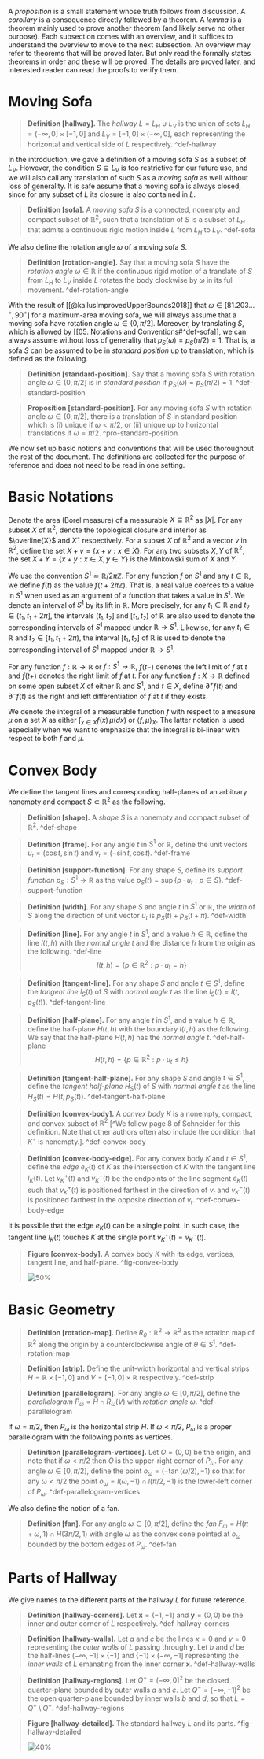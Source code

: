 A _proposition_ is a small statement whose truth follows from discussion. A _corollary_ is a consequence directly followed by a theorem. A _lemma_ is a theorem mainly used to prove another theorem (and likely serve no other purpose). Each subsection comes with an overview, and it suffices to understand the overview to move to the next subsection. An overview may refer to theorems that will be proved later. But only read the formally states theorems in order and these will be proved. The details are proved later, and interested reader can read the proofs to verify them.

# Moving Sofa

> __Definition [hallway].__ The _hallway_ $L = L_H \cup L_V$ is the union of sets $L_H = (-\infty, 0] \times [-1, 0]$ and $L_V = [-1, 0] \times (-\infty, 0]$, each representing the horizontal and vertical side of $L$ respectively. ^def-hallway

In the introduction, we gave a definition of a moving sofa $S$ as a subset of $L_V$. However, the condition $S \subseteq L_V$ is too restrictive for our future use, and we will also call any translation of such $S$ as a _moving sofa_ as well without loss of generality. It is safe assume that a moving sofa is always closed, since for any subset of $L$ its closure is also contained in $L$.

> __Definition [sofa].__ A _moving sofa_ $S$ is a connected, nonempty and compact subset of $\mathbb{R}^2$, such that a translation of $S$ is a subset of $L_H$ that admits a continuous rigid motion inside $L$ from $L_H$ to $L_V$. ^def-sofa

We also define the rotation angle $\omega$ of a moving sofa $S$.

> __Definition [rotation-angle].__ Say that a moving sofa $S$ have the _rotation angle_ $\omega \in \mathbb{R}$ if the continuous rigid motion of a translate of $S$ from $L_H$ to $L_V$ inside $L$ rotates the body clockwise by $\omega$ in its full movement. ^def-rotation-angle

With the result of [[@kallusImprovedUpperBounds2018]] that $\omega \in [81.203\dots^\circ, 90^\circ]$ for a maximum-area moving sofa, we will always assume that a moving sofa have rotation angle $\omega \in (0, \pi/2]$. Moreover, by translating $S$, which is allowed by [[05. Notations and Conventions#^def-sofa]], we can always assume without loss of generality that $p_S(\omega) = p_S(\pi/2) = 1$. That is, a sofa $S$ can be assumed to be in _standard position_ up to translation, which is defined as the following.

> __Definition [standard-position].__ Say that a moving sofa $S$ with rotation angle $\omega \in (0, \pi/2]$ is in _standard position_ if $p_S(\omega) = p_S(\pi/2) = 1$. ^def-standard-position

> __Proposition [standard-position].__ For any moving sofa $S$ with rotation angle $\omega \in (0, \pi/2]$, there is a translation of $S$ in standard position which is (i) unique if $\omega < \pi/2$, or (ii) unique up to horizontal translations if $\omega = \pi/2$. ^pro-standard-position

We now set up basic notions and conventions that will be used thoroughout the rest of the document. The definitions are collected for the purpose of reference and does not need to be read in one setting.

# Basic Notations

Denote the area (Borel measure) of a measurable $X \subseteq \mathbb{R}^2$ as $|X|$. For any subset $X$ of $\mathbb{R}^2$, denote the topological closure and interior as $\overline{X}$ and $X^\circ$ respectively. For a subset $X$ of $\mathbb{R}^2$ and a vector $v$ in $\mathbb{R}^2$, define the set $X + v = \left\{ x + v : x \in X \right\}$. For any two subsets $X, Y$ of $\mathbb{R}^2$, the set $X + Y = \left\{ x + y : x \in X, y \in Y \right\}$ is the Minkowski sum of $X$ and $Y$.

We use the convention $S^1 \simeq \mathbb{R} / 2 \pi \mathbb{Z}$. For any function $f$ on $S^1$ and any $t \in \mathbb{R}$, we define $f(t)$ as the value $f(t + 2 \pi \mathbb{Z})$. That is, a real value coerces to a value in $S^1$ when used as an argument of a function that takes a value in $S^1$. We denote an interval of $S^1$ by its lift in $\mathbb{R}$. More precisely, for any $t_1 \in \mathbb{R}$ and $t_2 \in (t_1, t_1 + 2\pi]$, the intervals $(t_1, t_2]$ and $[t_1, t_2)$ of $\mathbb{R}$ are also used to denote the corresponding intervals of $S^1$ mapped under $\mathbb{R} \to S^1$. Likewise, for any $t_1 \in \mathbb{R}$ and $t_2 \in [t_1, t_1 + 2\pi)$, the interval $[t_1, t_2]$ of $\mathbb{R}$ is used to denote the corresponding interval of $S^1$ mapped under $\mathbb{R} \to S^1$.

For any function $f : \mathbb{R} \to \mathbb{R}$ or $f : S^1 \to \mathbb{R}$, $f(t-)$ denotes the left limit of $f$ at $t$ and $f(t+)$ denotes the right limit of $f$ at $t$. For any function $f : X \to \mathbb{R}$ defined on some open subset $X$ of either $\mathbb{R}$ and $S^1$, and $t \in X$, define $\partial^+f(t)$ and $\partial^-f(t)$ as the right and left differentiation of $f$ at $t$ if they exists.

We denote the integral of a measurable function $f$ with respect to a measure $\mu$ on a set $X$ as either $\int_{x \in X} f(x) \, \mu(dx)$ or $\left< f, \mu \right>_X$. The latter notation is used especially when we want to emphasize that the integral is bi-linear with respect to both $f$ and $\mu$.

# Convex Body

We define the tangent lines and corresponding half-planes of an arbitrary nonempty and compact $S \subset \mathbb{R}^2$ as the following.

> __Definition [shape].__ A _shape_ $S$ is a nonempty and compact subset of $\mathbb{R}^2$. ^def-shape

> __Definition [frame].__ For any angle $t$ in $S^1$ or $\mathbb{R}$, define the unit vectors $u_t = \left( \cos t, \sin t \right)$ and $v_t = \left( -\sin t,\cos t \right)$. ^def-frame

> __Definition [support-function].__ For any shape $S$, define its _support function_ $p_S : S^1 \to \mathbb{R}$ as the value $p_S(t) = \sup \left\{ p \cdot u_t : p \in S \right\}$. ^def-support-function

> __Definition [width].__ For any shape $S$ and angle $t$ in $S^1$ or $\mathbb{R}$, the _width_ of $S$ along the direction of unit vector $u_t$ is $p_S(t) + p_S(t + \pi)$. ^def-width

> __Definition [line].__ For any angle $t$ in $S^1$, and a value $h \in \mathbb{R}$, define the line $l(t, h)$ with the _normal angle_ $t$ and the distance $h$ from the origin as the following. ^def-line
$$
l(t, h) = \left\{ p \in \mathbb{R}^2 : p \cdot u_t = h \right\}
$$

> __Definition [tangent-line].__ For any shape $S$ and angle $t \in S^1$, define the _tangent line_ $l_S(t)$ of $S$ with _normal angle_ $t$ as the line $l_S(t) = l(t, p_S(t))$. ^def-tangent-line

> __Definition [half-plane].__ For any angle $t$ in $S^1$, and a value $h \in \mathbb{R}$, define the half-plane $H(t, h)$ with the boundary $l(t, h)$ as the following. We say that the half-plane $H(t, h)$ has the _normal angle_ $t$. ^def-half-plane
$$
H(t, h) = \left\{ p \in \mathbb{R}^2 : p \cdot u_t \leq h \right\}
$$

> __Definition [tangent-half-plane].__ For any shape $S$ and angle $t \in S^1$, define the _tangent half-plane_ $H_S(t)$ of $S$ with _normal angle_ $t$ as the line $H_S(t) = H(t, p_S(t))$. ^def-tangent-half-plane

> __Definition [convex-body].__ A _convex body_ $K$ is a nonempty, compact, and convex subset of $\mathbb{R}^2$ [^We follow page 8 of Schneider for this definition. Note that other authors often also include the condition that $K^\circ$ is nonempty.]. ^def-convex-body

> __Definition [convex-body-edge].__ For any convex body $K$ and $t \in S^1$, define the _edge_ $e_K(t)$ of $K$ as the intersection of $K$ with the tangent line $l_K(t)$. Let $v_K^+(t)$ and $v_K^-(t)$ be the endpoints of the line segment $e_K(t)$ such that $v_K^+(t)$ is positioned farthest in the direction of $v_t$ and $v_K^-(t)$ is positioned farthest in the opposite direction of $v_t$. ^def-convex-body-edge

It is possible that the edge $e_K(t)$ can be a single point. In such case, the tangent line $l_K(t)$ touches $K$ at the single point $v_K^+(t) = v_K^-(t)$. 

> __Figure [convex-body].__ A convex body $K$ with its edge, vertices, tangent line, and half-plane. ^fig-convex-body
> 
> ![50%](images/convex-body.svg)

# Basic Geometry

> __Definition [rotation-map].__ Define $R_\theta : \mathbb{R}^2 \to \mathbb{R}^2$ as the rotation map of $\mathbb{R}^2$ along the origin by a counterclockwise angle of $\theta \in S^1$. ^def-rotation-map

> __Definition [strip].__ Define the unit-width horizontal and vertical strips $H = \mathbb{R} \times [-1, 0]$ and $V = [-1, 0] \times \mathbb{R}$ respectively. ^def-strip

> __Definition [parallelogram].__ For any angle $\omega \in [0, \pi/2]$, define the _parallelogram_ $P_\omega = H \cap R_\omega(V)$ with _rotation angle_ $\omega$. ^def-parallelogram

If $\omega = \pi / 2$, then $P_\omega$ is the horizontal strip $H$. If $\omega < \pi/2$, $P_\omega$ is a proper parallelogram with the following points as vertices.

> __Definition [parallelogram-vertices].__ Let $O = (0, 0)$ be the origin, and note that if $\omega < \pi/2$ then $O$ is the upper-right corner of $P_\omega$. For any angle $\omega \in [0, \pi/2]$, define the point $o_\omega = (-\tan(\omega/2), -1)$ so that for any $\omega < \pi / 2$ the point $o_{\omega} = l(\omega, -1) \cap l(\pi/2, -1)$ is the lower-left corner of $P_\omega$. ^def-parallelogram-vertices

We also define the notion of a fan.

> __Definition [fan].__ For any angle $\omega \in [0, \pi/2]$, define the _fan_ $F_\omega = H(\pi+\omega, 1) \cap H(3\pi/2, 1)$ with angle $\omega$ as the convex cone pointed at $o_\omega$ bounded by the bottom edges of $P_\omega$. ^def-fan

# Parts of Hallway

We give names to the different parts of the hallway $L$ for future reference.

> __Definition [hallway-corners].__ Let $\mathbf{x} = (-1, -1)$ and $\mathbf{y} = (0, 0)$ be the inner and outer corner of $L$ respectively. ^def-hallway-corners

> __Definition [hallway-walls].__ Let $a$ and $c$ be the lines $x=0$ and $y=0$ representing the _outer walls_ of $L$ passing through $\mathbf{y}$. Let $b$ and $d$ be the half-lines $(-\infty, -1] \times \left\{ -1 \right\}$ and $\left\{ -1 \right\} \times (-\infty, -1]$ representing the _inner walls_ of $L$ emanating from the inner corner $\mathbf{x}$. ^def-hallway-walls

> __Definition [hallway-regions].__ Let $Q^+ = (-\infty, 0]^2$ be the closed quarter-plane bounded by outer walls $a$ and $c$. Let $Q^- = (-\infty, -1)^2$ be the open quarter-plane bounded by inner walls $b$ and $d$, so that $L = Q^+ \setminus Q^-$. ^def-hallway-regions

> __Figure [hallway-detailed].__ The standard hallway $L$ and its parts. ^fig-hallway-detailed
> 
> ![40%](images/hallway-detailed.svg)
